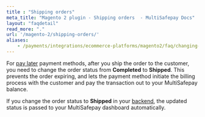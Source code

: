 ```yaml
---
title : "Shipping orders"
meta_title: "Magento 2 plugin - Shipping orders  - MultiSafepay Docs"
layout: "faqdetail"
read_more: "."
url: '/magento-2/shipping-orders/'
aliases:
    - /payments/integrations/ecommerce-platforms/magento2/faq/changing-order-status-to-shipped/
---
```


For [pay later](/payments/methods/pay-later/) payment methods, after you ship the order to the customer, you need to change the order status from **Completed** to **Shipped**. This prevents the order expiring, and lets the payment method initiate the billing process with the customer and pay the transaction out to your MultiSafepay balance. 

If you change the order status to **Shipped** in your [backend](/glossaries/multisafepay-glossary/#backend), the updated status is passed to your MultiSafepay dashboard automatically.